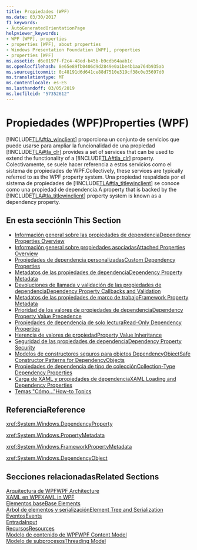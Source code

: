 ```yaml
---
title: Propiedades (WPF)
ms.date: 03/30/2017
f1_keywords:
- AutoGeneratedOrientationPage
helpviewer_keywords:
- WPF [WPF], properties
- properties [WPF], about properties
- Windows Presentation Foundation [WPF], properties
- properties [WPF]
ms.assetid: d6e0197f-f2c4-48ed-b45b-b9cdb64aab1c
ms.openlocfilehash: 8e65e89fb0406d9d2849e0a1be4b1aa764b935ab
ms.sourcegitcommit: 0c48191d6d641ce88d7510e319cf38c0e35697d0
ms.translationtype: MT
ms.contentlocale: es-ES
ms.lasthandoff: 03/05/2019
ms.locfileid: "57352612"
---
```

# <a name="properties-wpf"></a><span data-ttu-id="54ae3-102">Propiedades (WPF)</span><span class="sxs-lookup"><span data-stu-id="54ae3-102">Properties (WPF)</span></span>
[!INCLUDE[TLA#tla_winclient](../../../../includes/tlasharptla-winclient-md.md)] <span data-ttu-id="54ae3-103">proporciona un conjunto de servicios que puede usarse para ampliar la funcionalidad de una propiedad [!INCLUDE[TLA#tla_clr](../../../../includes/tlasharptla-clr-md.md)].</span><span class="sxs-lookup"><span data-stu-id="54ae3-103">provides a set of services that can be used to extend the functionality of a [!INCLUDE[TLA#tla_clr](../../../../includes/tlasharptla-clr-md.md)] property.</span></span> <span data-ttu-id="54ae3-104">Colectivamente, se suele hacer referencia a estos servicios como el sistema de propiedades de WPF.</span><span class="sxs-lookup"><span data-stu-id="54ae3-104">Collectively, these services are typically referred to as the WPF property system.</span></span> <span data-ttu-id="54ae3-105">Una propiedad respaldada por el sistema de propiedades de [!INCLUDE[TLA#tla_titlewinclient](../../../../includes/tlasharptla-titlewinclient-md.md)] se conoce como una propiedad de dependencia.</span><span class="sxs-lookup"><span data-stu-id="54ae3-105">A property that is backed by the [!INCLUDE[TLA#tla_titlewinclient](../../../../includes/tlasharptla-titlewinclient-md.md)] property system is known as a dependency property.</span></span>  
  
## <a name="in-this-section"></a><span data-ttu-id="54ae3-106">En esta sección</span><span class="sxs-lookup"><span data-stu-id="54ae3-106">In This Section</span></span>  
- [<span data-ttu-id="54ae3-107">Información general sobre las propiedades de dependencia</span><span class="sxs-lookup"><span data-stu-id="54ae3-107">Dependency Properties Overview</span></span>](dependency-properties-overview.md)
- [<span data-ttu-id="54ae3-108">Información general sobre propiedades asociadas</span><span class="sxs-lookup"><span data-stu-id="54ae3-108">Attached Properties Overview</span></span>](attached-properties-overview.md)
- [<span data-ttu-id="54ae3-109">Propiedades de dependencia personalizadas</span><span class="sxs-lookup"><span data-stu-id="54ae3-109">Custom Dependency Properties</span></span>](custom-dependency-properties.md)
- [<span data-ttu-id="54ae3-110">Metadatos de las propiedades de dependencia</span><span class="sxs-lookup"><span data-stu-id="54ae3-110">Dependency Property Metadata</span></span>](dependency-property-metadata.md)
- [<span data-ttu-id="54ae3-111">Devoluciones de llamada y validación de las propiedades de dependencia</span><span class="sxs-lookup"><span data-stu-id="54ae3-111">Dependency Property Callbacks and Validation</span></span>](dependency-property-callbacks-and-validation.md)
- [<span data-ttu-id="54ae3-112">Metadatos de las propiedades de marco de trabajo</span><span class="sxs-lookup"><span data-stu-id="54ae3-112">Framework Property Metadata</span></span>](framework-property-metadata.md)
- [<span data-ttu-id="54ae3-113">Prioridad de los valores de propiedades de dependencia</span><span class="sxs-lookup"><span data-stu-id="54ae3-113">Dependency Property Value Precedence</span></span>](dependency-property-value-precedence.md)
- [<span data-ttu-id="54ae3-114">Propiedades de dependencia de solo lectura</span><span class="sxs-lookup"><span data-stu-id="54ae3-114">Read-Only Dependency Properties</span></span>](read-only-dependency-properties.md)
- [<span data-ttu-id="54ae3-115">Herencia de valores de propiedad</span><span class="sxs-lookup"><span data-stu-id="54ae3-115">Property Value Inheritance</span></span>](property-value-inheritance.md)
- [<span data-ttu-id="54ae3-116">Seguridad de las propiedades de dependencia</span><span class="sxs-lookup"><span data-stu-id="54ae3-116">Dependency Property Security</span></span>](dependency-property-security.md)
- [<span data-ttu-id="54ae3-117">Modelos de constructores seguros para objetos DependencyObject</span><span class="sxs-lookup"><span data-stu-id="54ae3-117">Safe Constructor Patterns for DependencyObjects</span></span>](safe-constructor-patterns-for-dependencyobjects.md)
- [<span data-ttu-id="54ae3-118">Propiedades de dependencia de tipo de colección</span><span class="sxs-lookup"><span data-stu-id="54ae3-118">Collection-Type Dependency Properties</span></span>](collection-type-dependency-properties.md)
- [<span data-ttu-id="54ae3-119">Carga de XAML y propiedades de dependencia</span><span class="sxs-lookup"><span data-stu-id="54ae3-119">XAML Loading and Dependency Properties</span></span>](xaml-loading-and-dependency-properties.md)
- [<span data-ttu-id="54ae3-120">Temas "Cómo..."</span><span class="sxs-lookup"><span data-stu-id="54ae3-120">How-to Topics</span></span>](properties-how-to-topics.md)
  
## <a name="reference"></a><span data-ttu-id="54ae3-121">Referencia</span><span class="sxs-lookup"><span data-stu-id="54ae3-121">Reference</span></span>  
 <xref:System.Windows.DependencyProperty>  
  
 <xref:System.Windows.PropertyMetadata>  
  
 <xref:System.Windows.FrameworkPropertyMetadata>  
  
 <xref:System.Windows.DependencyObject>  
  
## <a name="related-sections"></a><span data-ttu-id="54ae3-122">Secciones relacionadas</span><span class="sxs-lookup"><span data-stu-id="54ae3-122">Related Sections</span></span>  
 [<span data-ttu-id="54ae3-123">Arquitectura de WPF</span><span class="sxs-lookup"><span data-stu-id="54ae3-123">WPF Architecture</span></span>](wpf-architecture.md)  
  [<span data-ttu-id="54ae3-124">XAML en WPF</span><span class="sxs-lookup"><span data-stu-id="54ae3-124">XAML in WPF</span></span>](xaml-in-wpf.md)  
  [<span data-ttu-id="54ae3-125">Elementos base</span><span class="sxs-lookup"><span data-stu-id="54ae3-125">Base Elements</span></span>](base-elements.md)  
  [<span data-ttu-id="54ae3-126">Árbol de elementos y serialización</span><span class="sxs-lookup"><span data-stu-id="54ae3-126">Element Tree and Serialization</span></span>](element-tree-and-serialization.md)  
  [<span data-ttu-id="54ae3-127">Eventos</span><span class="sxs-lookup"><span data-stu-id="54ae3-127">Events</span></span>](events-wpf.md)  
  [<span data-ttu-id="54ae3-128">Entrada</span><span class="sxs-lookup"><span data-stu-id="54ae3-128">Input</span></span>](input-wpf.md)  
  [<span data-ttu-id="54ae3-129">Recursos</span><span class="sxs-lookup"><span data-stu-id="54ae3-129">Resources</span></span>](resources-wpf.md)  
  [<span data-ttu-id="54ae3-130">Modelo de contenido de WPF</span><span class="sxs-lookup"><span data-stu-id="54ae3-130">WPF Content Model</span></span>](../controls/wpf-content-model.md)  
  [<span data-ttu-id="54ae3-131">Modelo de subprocesos</span><span class="sxs-lookup"><span data-stu-id="54ae3-131">Threading Model</span></span>](threading-model.md)
